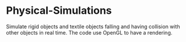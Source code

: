 # Physical-Simulations
Simulate rigid objects and textile objects falling and having collision with other objects in real time. The code use OpenGL to have a rendering.

